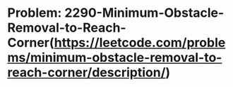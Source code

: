 # Problem: 2290-Minimum-Obstacle-Removal-to-Reach-Corner(https://leetcode.com/problems/minimum-obstacle-removal-to-reach-corner/description/)
